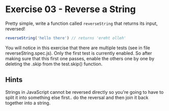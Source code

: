 # Exercise 03 - Reverse a String

Pretty simple, write a function called `reverseString` that returns its input, reversed!

```javascript
reverseString('hello there') // returns 'ereht olleh'
```

You will notice in this exercise that there are multiple tests (see in file reverseString.spec.js). Only the first test is currently enabled. So after making sure that this first one passes, enable the others one by one by deleting the .skip from the test.skip() function.


## Hints
Strings in JavaScript cannot be reversed directly so you're going to have to split it into something else first.. do the reversal and then join it back together into a string.
